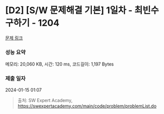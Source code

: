 # [D2] [S/W 문제해결 기본] 1일차 - 최빈수 구하기 - 1204 

[문제 링크](https://swexpertacademy.com/main/code/problem/problemDetail.do?contestProbId=AV13zo1KAAACFAYh) 

### 성능 요약

메모리: 20,060 KB, 시간: 120 ms, 코드길이: 1,197 Bytes

### 제출 일자

2024-01-15 01:07



> 출처: SW Expert Academy, https://swexpertacademy.com/main/code/problem/problemList.do